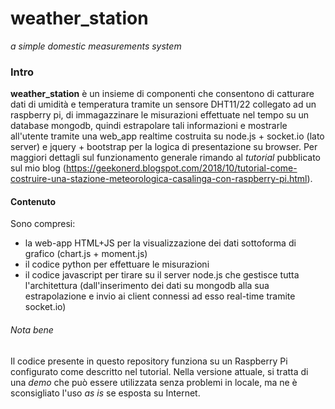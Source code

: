 # weather_station
*a simple domestic measurements system*

### Intro
**weather_station** è un insieme di componenti che consentono di catturare dati di umidità e temperatura tramite un sensore DHT11/22 collegato ad un raspberry pi, di immagazzinare le misurazioni effettuate nel tempo su un database mongodb, quindi estrapolare tali informazioni e mostrarle all'utente tramite una web_app realtime costruita su node.js + socket.io (lato server) e jquery + bootstrap per la logica di presentazione su browser. Per maggiori dettagli sul funzionamento generale rimando al *tutorial* pubblicato sul mio blog (https://geekonerd.blogspot.com/2018/10/tutorial-come-costruire-una-stazione-meteorologica-casalinga-con-raspberry-pi.html).

#### Contenuto
Sono compresi:
- la web-app HTML+JS per la visualizzazione dei dati sottoforma di grafico (chart.js + moment.js)
- il codice python per effettuare le misurazioni
- il codice javascript per tirare su il server node.js che gestisce tutta l'architettura (dall'inserimento dei dati su mongodb alla sua estrapolazione e invio ai client connessi ad esso real-time tramite socket.io)

###### Nota bene
Il codice presente in questo repository funziona su un Raspberry Pi configurato come descritto nel tutorial. Nella versione attuale, si tratta di una *demo* che può essere utilizzata senza problemi in locale, ma ne è sconsigliato l'uso *as is* se esposta su Internet.
